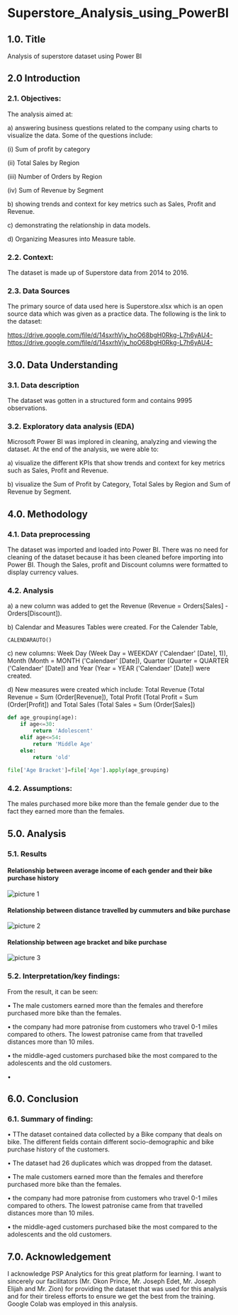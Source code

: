 # Superstore_Analysis_using_PowerBI

## 1.0. Title
Analysis of superstore dataset using Power BI

## 2.0 Introduction

### 2.1. Objectives: 

The analysis aimed at:

a) answering business questions related to the company using charts to visualize the data. Some of the questions include:

(i) Sum of profit by category

(ii) Total Sales by Region

(iii) Number of Orders by Region

(iv) Sum of Revenue by Segment

b) showing trends and context for key metrics such as Sales, Profit and Revenue.

c) demonstrating the relationship in data models.

d) Organizing Measures into Measure table.


### 2.2. Context:

The dataset is made up of Superstore data from 2014 to 2016. 

### 2.3. Data Sources

The primary source of data used here is Superstore.xlsx which is an open source data which was given as a practice data. The following is the link to the dataset: 

https://drive.google.com/file/d/14sxrhVjy_hoO68bgH0Rkg-L7h6yAU4-https://drive.google.com/file/d/14sxrhVjy_hoO68bgH0Rkg-L7h6yAU4-

## 3.0. Data Understanding

### 3.1. Data description
The dataset was gotten in a structured form and contains 9995 observations. 

### 3.2. Exploratory data analysis (EDA)

Microsoft Power BI was implored in cleaning, analyzing and viewing the dataset. At the end of the analysis, we were able to:

a) visualize the different KPIs that show trends and context for key metrics such as Sales, Profit and Revenue.

b) visualize the Sum of Profit by Category, Total Sales by Region and Sum of Revenue by Segment.


## 4.0. Methodology

### 4.1. Data preprocessing

The dataset was imported and loaded into Power BI. There was no need for cleaning of the dataset because it has been cleaned before importing into Power BI. Though the Sales, profit and Discount columns were formatted to display currency values.

### 4.2. Analysis

a) a new column was added to get the Revenue (Revenue = Orders[Sales] - Orders[Discount]).

b) Calendar and Measures Tables were created. For the Calender Table, 

```Power BI
CALENDARAUTO()
```

c) new columns: Week Day (Week Day = WEEKDAY ('Calendaer' [Date], 1)), Month (Month = MONTH ('Calendaer' [Date]), Quarter (Quarter = QUARTER ('Calendaer' [Date]) and Year (Year = YEAR ('Calendaer' [Date]) were created.

d) New measures were created which include: Total Revenue (Total Revenue = Sum (Order[Revenue]), Total Profit (Total Profit = Sum (Order[Profit]) and Total Sales (Total Sales = Sum (Order[Sales])
```Python
def age_grouping(age):
    if age<=30:
        return 'Adolescent'
    elif age<=54:
        return 'Middle Age'
    else:
        return 'old'
    
file['Age Bracket']=file['Age'].apply(age_grouping)
```

### 4.2. Assumptions:
The males purchased more bike more than the female gender due to the fact they earned more than the females.


## 5.0. Analysis

### 5.1. Results

#### Relationship between average income of each gender and their bike purchase history

![picture 1](https://github.com/user-attachments/assets/e9f0837a-1c99-45c2-a314-d651effb82ff)

#### Relationship between distance travelled by cummuters and bike purchase

![picture 2](https://github.com/user-attachments/assets/f1ca7034-3c1a-40a3-a4ef-2cdcf42e2b35)

#### Relationship between age bracket and bike purchase
	          
![picture 3](https://github.com/user-attachments/assets/82d0f979-dfba-4d93-9911-257640dca2e3)

                        
### 5.2. Interpretation/key findings: 

From the result, it can be seen:

•	The male customers earned more than the females and therefore purchased more bike than the females.

•	the company had more patronise from customers who travel 0-1 miles compared to others. The lowest patronise came from that travelled distances more than 10 miles.

•	the middle-aged customers purchased bike the most compared to the adolescents and the old customers.

•	

## 6.0. Conclusion

### 6.1. Summary of finding:

•	TThe dataset contained data collected by a Bike company that deals on bike. The different fields contain different socio-demographic and bike purchase history of the customers.

•	The dataset had 26 duplicates which was dropped from the dataset.

•	The male customers earned more than the females and therefore purchased more bike than the females.

•	the company had more patronise from customers who travel 0-1 miles compared to others. The lowest patronise came from that travelled distances more than 10 miles.

•	the middle-aged customers purchased bike the most compared to the adolescents and the old customers.


## 7.0. Acknowledgement

I acknowledge PSP Analytics for this great platform for learning. I want to sincerely our facilitators (Mr. Okon Prince, Mr. Joseph Edet, Mr. Joseph Elijah and Mr. Zion) for providing the dataset that was used for this analysis and for their tireless efforts to ensure we get the best from the training. Google Colab was employed in this analysis.

